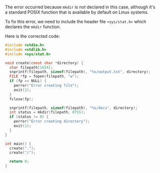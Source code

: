The error occurred because `mkdir` is not declared in this case, although it's a standard POSIX function that is available by default on Linux systems.

To fix this error, we need to include the header file `<sys/stat.h>` which declares the `mkdir` function. 

Here is the corrected code:

```c
#include <stdio.h>
#include <stdlib.h>
#include <sys/stat.h>

void create(const char *directory) {
  char filepath[1024];
  snprintf(filepath, sizeof(filepath), "%s/output.txt", directory);
  FILE *fp = fopen(filepath, "w");
  if (fp == NULL) {
    perror("Error creating file");
    exit(1);
  }
  fclose(fp);

  snprintf(filepath, sizeof(filepath), "%s/docs", directory);
  int status = mkdir(filepath, 0755);
  if (status != 0) {
    perror("Error creating directory");
    exit(1);
  }
}

int main() {
  create(".");
  create("/");

  return 0;
}
```
